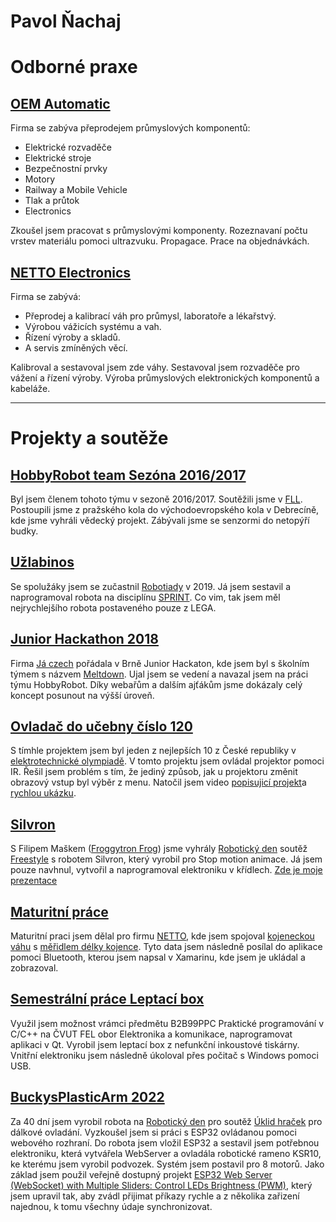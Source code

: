 # Pavol Ňachaj

# Odborné praxe

## [OEM Automatic](https://www.oemautomatic.cz/)
Firma se zabýva přeprodejem průmyslových komponentů:
- Elektrické rozvaděče
- Elektrické stroje
- Bezpečnostní prvky
- Motory
- Railway a Mobile Vehicle
- Tlak a průtok
- Electronics

Zkoušel jsem pracovat s průmyslovými komponenty. Rozeznavaní počtu vrstev materiálu pomoci ultrazvuku. Propagace. Prace na objednávkách.


## [NETTO Electronics](https://www.vahynetto.cz/)
Firma se zabývá:
- Přeprodej a kalibrací váh pro průmysl, laboratoře a lékařstvý.
- Výrobou vážicích systému a vah.
- Řízení výroby a skladů.
- A servis zmíněných věcí.

Kalibroval a sestavoval jsem zde váhy. Sestavoval jsem rozvaděče pro vážení a řízení výroby. Výroba průmyslových elektronických komponentů a kabeláže.

---------------

# Projekty a soutěže

## [HobbyRobot team Sezóna 2016/2017](http://hobbyrobot.team/season-2016-2017/)
Byl jsem členem tohoto týmu v sezoně 2016/2017. Soutěžili jsme v [FLL](https://www.firstlegoleague.org/past-challenges). Postoupili jsme z pražského kola  do východoevropského kola v  Debrecíně, kde jsme vyhráli vědecký projekt. Zábývali jsme se senzormi do netopýří budky.

## [Užlabinos](Užlabinos/readme.md)
Se spolužáky jsem se zučastnil [Robotiady](https://robotiada.cz/) v 2019. Já jsem sestavil a naprogramoval robota na disciplínu [SPRINT](https://docs.google.com/spreadsheets/d/1w59QGPwkrG8gr4lbZo96pJLWGmmyXTDxJVfM12Oplos/edit#gid=242107317). 
Co vim, tak jsem měl nejrychlejšího robota postaveného pouze z LEGA.

## [Junior Hackathon 2018](Junior_Hackathon_2018/readme.md)
Firma [Já czech](https://jaczech.org/novinky/posts/2018/october/junior-hackathon-2018-v%C3%BDzva-pro-program%C3%A1torsk%C3%A9-talenty/) pořádala v Brně Junior Hackaton, kde jsem byl s školním týmem s názvem [Meltdown](https://www.hackathons.cz/looking-back-to-junior-hackathon-2018/). Ujal jsem se vedení a navazal jsem na práci týmu HobbyRobot. Díky webařům a dalším ajťákům jsme dokázaly celý koncept posunout na výšší úroveň. 

## [Ovladač do učebny číslo 120](Ovladač_do_učebny_číslo_120/)
S tímhle projektem jsem byl jeden z nejlepších 10 z České republiky v [elektrotechnické olympiadě](Ovladač_do_učebny_číslo_120/diplom.jpg).
V tomto projektu jsem ovládal projektor pomoci IR. Řešil jsem problém s tím, že jediný způsob, jak u projektoru změnit obrazový vstup byl výběr z menu. Natočil jsem video [popisujicí projekt](https://youtu.be/99CuRj4N2So)a [rychlou ukázku](https://youtu.be/Cdun-ippr8c).


## [Silvron](Sivron/readme.md)
S Filipem Maškem ([Froggytron Frog](https://www.youtube.com/c/FroggytronFrog)) jsme vyhrály [Robotický den](http://robotickyden.cz/2019/) soutěž [Freestyle](http://robotickyden.cz/2019/rules/2019-Free_Style-CZv1.pdf) s robotem Silvron, který vyrobil pro Stop motion animace.
Já jsem pouze navhnul, vytvořil a naprogramoval elektroniku v křídlech. [Zde je moje prezentace](https://youtu.be/JPhYR3HqWhY)

## [Maturitní práce](Maturitní_práce/)
Maturitní praci jsem dělal pro firmu [NETTO](https://www.nettocontrol.cz/), kde jsem spojoval [kojeneckou váhu](https://www.vahynetto.cz/133-produkt-prisl-754-elektronicka-kojenecka-vaha-soehnle-professional-7752.html) s [měřidlem délky kojence](https://www.soehnle-professional.com/productgroup/details/99/baby-langenmessstab). Tyto data jsem následně posílal do aplikace pomoci Bluetooth, kterou jsem napsal v Xamarinu, kde jsem je ukládal a zobrazoval.

## [Semestrální práce Leptací box](https://github.com/PNmJunior/Semestralni_prace_Leptaci_box.git)
Využil jsem možnost vrámci předmětu B2B99PPC Praktické programování v C/C++ na ČVUT FEL obor Elektronika a komunikace, naprogramovat aplikaci v Qt.
Vyrobil jsem leptací box z nefunkční inkoustové tiskárny. Vnitřní elektroniku jsem následně úkoloval přes počitač s Windows pomoci USB.

## [BuckysPlasticArm 2022](https://github.com/PNmJunior/RB2022-TymRECYLKON-TCB-BuckysPlasticArm.git)
Za 40 dní jsem vyrobil robota na [Robotický den](http://robotickyden.cz/2022/) pro soutěž [Úklid hraček](http://robotickyden.cz/2022/rules/2022-Toy_Cleanup-CZv1.pdf) pro dálkové ovladání. Vyzkoušel jsem si práci s ESP32  ovládanou pomoci webového rozhraní. Do robota jsem vložil ESP32 a sestavil jsem potřebnou elektroniku, která vytvářela WebServer a ovladála robotické rameno KSR10, ke kterému jsem vyrobil podvozek. Systém jsem postavil pro 8 motorů. Jako základ jsem použil veřejně dostupný projekt [ESP32 Web Server (WebSocket) with Multiple Sliders: Control LEDs Brightness (PWM)](https://randomnerdtutorials.com/esp32-web-server-websocket-sliders/), který jsem upravil tak, aby zvádl přijimat příkazy rychle a z několika zařizení najednou, k tomu všechny údaje synchronizovat.